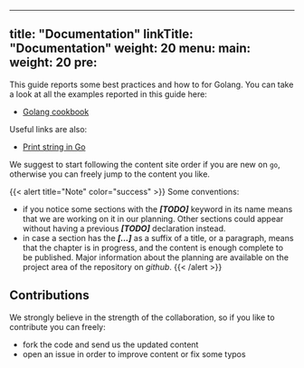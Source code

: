 
---
title: "Documentation"
linkTitle: "Documentation"
weight: 20
menu:
  main:
    weight: 20
    pre: <i class='fas fa-book'></i>
---

This guide reports some best practices and how to for Golang. You can take a look at all the examples reported in this guide here:
- [Golang cookbook](https://github.com/mas2020-golang/go-language)

Useful links are also:
- [Print string in Go](https://golang.org/pkg/fmt/#hdr-Printing)

We suggest to start following the content site order if you are new on `go`, otherwise you can freely jump to the content
you like.

{{< alert title="Note" color="success" >}}
Some conventions:
- if you notice some sections with the **_[TODO]_** keyword in its name means that we are working on it in our planning. Other
sections could appear without having a previous **_[TODO]_** declaration instead.
- in case a section has the **_[...]_** as a suffix of a title, or a paragraph, means that the chapter is in progress, and the
content is enough complete to be published.
Major information about the planning are available on the project area of the repository on _github_.
{{< /alert >}}

## Contributions

We strongly believe in the strength of the collaboration, so if you like to contribute you can freely:
- fork the code and send us the updated content
- open an issue in order to improve content or fix some typos